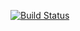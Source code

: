 [![Build Status](https://travis-ci.com/tanyabonilla/MyFirstExample.svg?branch=master)](https://travis-ci.com/tanyabonilla/MyFirstExample)